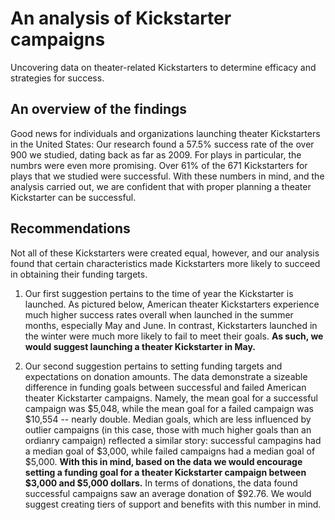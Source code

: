 # An analysis of Kickstarter campaigns 
Uncovering data on theater-related Kickstarters to determine efficacy and strategies for success.

## An overview of the findings

Good news for individuals and organizations launching theater Kickstarters in the United States: Our research found a 57.5% success rate of the over 900 we studied, dating back as far as 2009. For plays in particular, the numbrs were even more promising. Over 61% of the 671 Kickstarters for plays that we studied were successful. With these numbers in mind, and the analysis carried out, we are confident that with proper planning a theater Kickstarter can be successful.

## Recommendations

Not all of these Kickstarters were created equal, however, and our analysis found that certain characteristics made Kickstarters more likely to succeed in obtaining their funding targets.

1. Our first suggestion pertains to the time of year the Kickstarter is launched. As pictured below, American theater Kickstarters experience much higher success rates overall when launched in the summer months, especially May and June. In contrast, Kickstarters launched in the winter were much more likely to fail to meet their goals. **As such, we would suggest launching a theater Kickstarter in May.**

2. Our second suggestion pertains to setting funding targets and expectations on donation amounts. The data demonstrate a sizeable difference in funding goals between successful and failed American theater Kickstarter campaigns. Namely, the mean goal for a successful campaign was $5,048, while the mean goal for a failed campaign was $10,554 -- nearly double. Median goals, which are less influenced by outlier campaigns (in this case, those with much higher goals than an ordianry campaign) reflected a similar story: successful campagins had a median goal of $3,000, while failed campaigns had a median goal of $5,000. **With this in mind, based on the data we would encourage setting a funding goal for a theater Kickstarter campaign between $3,000 and $5,000 dollars.** In terms of donations, the data found successful campaigns saw an average donation of $92.76. We would suggest creating tiers of support and benefits with this number in mind.
